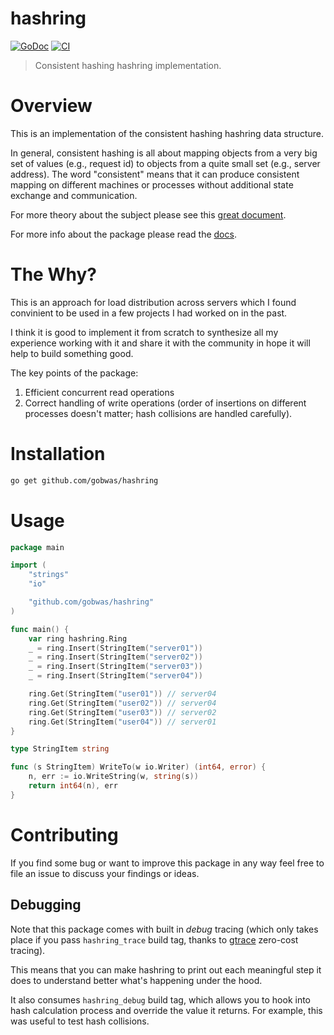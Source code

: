# hashring

[![GoDoc][godoc-image]][godoc-url]
[![CI][ci-badge]][ci-url]

> Consistent hashing hashring implementation.

# Overview

This is an implementation of the consistent hashing hashring data structure.

In general, consistent hashing is all about mapping objects from a very big set
of values (e.g., request id) to objects from a quite small set (e.g., server
address). The word "consistent" means that it can produce consistent mapping on
different machines or processes without additional state exchange and
communication.

For more theory about the subject please see this [great
document][stanford-doc].

For more info about the package please read the [docs][godoc-url].

# The Why?

This is an approach for load distribution across servers which I found
convinient to be used in a few projects I had worked on in the past. 

I think it is good to implement it from scratch to synthesize all my experience
working with it and share it with the community in hope it will help to build
something good.

The key points of the package:
1) Efficient concurrent read operations
2) Correct handling of write operations (order of insertions on different
processes doesn't matter; hash collisions are handled carefully).

# Installation

```bash
go get github.com/gobwas/hashring
```

# Usage

```go
package main

import (
	"strings"
	"io"

	"github.com/gobwas/hashring"
)

func main() {
	var ring hashring.Ring
	_ = ring.Insert(StringItem("server01"))
	_ = ring.Insert(StringItem("server02"))
	_ = ring.Insert(StringItem("server03"))
	_ = ring.Insert(StringItem("server04"))

	ring.Get(StringItem("user01")) // server04
	ring.Get(StringItem("user02")) // server04
	ring.Get(StringItem("user03")) // server02
	ring.Get(StringItem("user04")) // server01
}

type StringItem string

func (s StringItem) WriteTo(w io.Writer) (int64, error) {
	n, err := io.WriteString(w, string(s))
	return int64(n), err
}
```

# Contributing

If you find some bug or want to improve this package in any way feel free to
file an issue to discuss your findings or ideas.

## Debugging

Note that this package comes with built in _debug_ tracing (which only takes
place if you pass `hashring_trace` build tag, thanks to [gtrace][gtrace]
zero-cost tracing).

This means that you can make hashring to print out each meaningful step it does
to understand better what's happening under the hood.

It also consumes `hashring_debug` build tag, which allows you to hook into hash
calculation process and override the value it returns. For example, this was
useful to test hash collisions.


[godoc-image]:  https://godoc.org/github.com/gobwas/hashring?status.svg
[godoc-url]:    https://godoc.org/github.com/gobwas/hashring
[ci-badge]:     https://github.com/gobwas/hashring/actions/workflows/main.yml/badge.svg?branch=main
[ci-url]:       https://github.com/gobwas/hashring/actions/workflows/main.yml
[stanford-doc]: https://theory.stanford.edu/~tim/s16/l/l1.pdf
[gtrace]:       https://github.com/gobwas/gtrace
